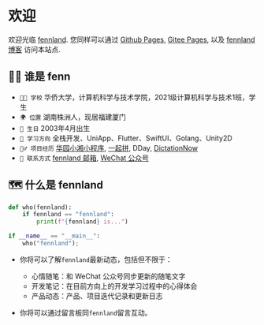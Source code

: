 # 欢迎

欢迎光临 [fennland](https://fennland.gitee.io). 您同样可以通过 [Github Pages](https://fennland.github.io), [Gitee Pages](https://fennland.gitee.io), 以及 [fennland 博客](https://fennland.cn) 访问本站点.

## 🏃🏻 谁是 fenn

* `👨‍🎓 学校` 华侨大学，计算机科学与技术学院，2021级计算机科学与技术1班，学生
* `🌍 位置` 湖南株洲人，现居福建厦门
* `🎂 生日` 2003年4月出生
* `👣 学习方向` 全栈开发、UniApp、Flutter、SwiftUI、Golang、Unity2D
* `🙇‍♂️ 项目经历` [华园小湘小程序](https://hquer.fennland.cn/), [一起拼](https://gitee.com/fennland/pin_demo), DDay, [DictationNow](https://github.com/fennland/dictation-tool)
* `📮 联系方式` [fennland 邮箱](mailto:fenn@fennland.cn), [WeChat 公众号](https://mp.weixin.qq.com/mp/profile_ext?action=home&__biz=Mzg2NDYzMjY0Nw==&scene=117#wechat_redirect)

## 🗺️ 什么是 fennland

```python title="who_is_fennland.py"
def who(fennland):
	if fennland == "fennland":
		print(f"{fennland} is...")

if __name__ == "__main__":
	who("fennland");
```

- 你将可以了解`fennland`最新动态，包括但不限于：
  - 心情随笔：和 WeChat 公众号同步更新的随笔文字
  - 开发笔记：在目前方向上的开发学习过程中的心得体会
  - 产品动态：产品、项目迭代记录和更新日志

- 你将可以通过留言板同`fennland`留言互动。
